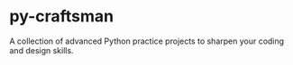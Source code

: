 # py-craftsman
A collection of advanced Python practice projects to sharpen your coding and design skills.
